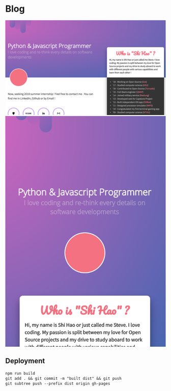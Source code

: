 
# Blog
![image](snapshot/desktop-snapshot.png)
![image](snapshot/mobile-snapshot.png)

## Deployment
```
npm run build
git add . && git commit -m "built dist" && git push
git subtree push --prefix dist origin gh-pages
```
